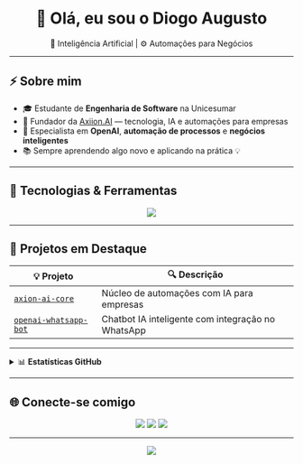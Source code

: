 <h1 align="center">👋 Olá, eu sou o Diogo Augusto</h1>

<p align="center">
  🧠 Inteligência Artificial | ⚙️ Automações para Negócios
</p>

---

## ⚡ Sobre mim

- 🎓 Estudante de **Engenharia de Software** na Unicesumar  
- 🚀 Fundador da [Axiion.AI](https://instagram.com/axiion.ai_) — tecnologia, IA e automações para empresas  
- 🧩 Especialista em **OpenAI**, **automação de processos** e **negócios inteligentes**  
- 📚 Sempre aprendendo algo novo e aplicando na prática 💡

---

## 🧰 Tecnologias & Ferramentas

<p align="center">
  <img src="https://skillicons.dev/icons?i=python,firebase,git,vscode,figma&perline=8,supabase,n8n" />
</p>

---

## 📌 Projetos em Destaque

| 💡 Projeto | 🔍 Descrição |
|-----------|-------------|
| [`axion-ai-core`](https://github.com/seu-usuario/axion-ai-core) | Núcleo de automações com IA para empresas |
| [`openai-whatsapp-bot`](https://github.com/seu-usuario/openai-whatsapp-bot) | Chatbot IA inteligente com integração no WhatsApp |

---

<details>
<summary>📊 <strong>Estatísticas GitHub</strong></summary>
<br/>

<p align="center">
  <img src="https://github-readme-stats.vercel.app/api?username=seu-usuario&show_icons=true&theme=tokyonight&border_radius=10&hide_border=true" width="47%"/>
  <img src="https://github-readme-stats.vercel.app/api/top-langs/?username=seu-usuario&layout=compact&theme=tokyonight&border_radius=10&hide_border=true" width="47%"/>
</p>

</details>

---

## 🌐 Conecte-se comigo

<p align="center">
  <a href="mailto:diogoaugustox@gmail.com"><img src="https://img.shields.io/badge/Email-FF4C4C?style=for-the-badge&logo=gmail&logoColor=white" /></a>
  <a href="https://linkedin.com/in/diogo-augusto-ai"><img src="https://img.shields.io/badge/LinkedIn-0077B5?style=for-the-badge&logo=linkedin&logoColor=white" /></a>
  <a href="[https://instagram.com/axiion.ai](https://www.instagram.com/axiion.ai/)"><img src="https://img.shields.io/badge/@axion.ai_-E4405F?style=for-the-badge&logo=instagram&logoColor=white" /></a>
</p>

---

<p align="center">
  <img src="https://capsule-render.vercel.app/api?type=waving&color=00f7ff&height=100&section=footer"/>
</p>
